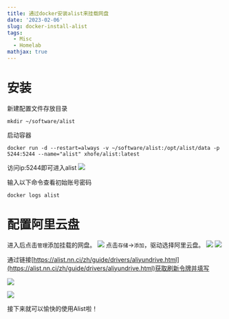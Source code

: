 ```yaml
---
title: 通过docker安装alist来挂载网盘
date: '2023-02-06'
slug: docker-install-alist
tags:
  - Misc
  - Homelab
mathjax: true
---
```


# 安装
新建配置文件存放目录
```shell
mkdir ~/software/alist
```
启动容器
```shell
docker run -d --restart=always -v ~/software/alist:/opt/alist/data -p 5244:5244 --name="alist" xhofe/alist:latest
```

访问ip:5244即可进入alist
![](https://blog-oss-1252232218.cos.ap-beijing.myqcloud.com/fix-dir/TemporaryItems/NSIRD_screencaptureui_a6MzTC/2023/02/06/16-41-34-0f74b85b27b985bf47928c46816ea009-1f25bf.png)

输入以下命令查看初始账号密码
```shell
docker logs alist
```


# 配置阿里云盘


进入后点击`管理`添加挂载的网盘。
![](https://blog-oss-1252232218.cos.ap-beijing.myqcloud.com/fix-dir/star5o/Desktop/2023/02/06/16-47-06-4edcd86b015455f266a5111d78dce6e9-a6360e.png)
点击`存储`->`添加`，驱动选择阿里云盘。
![](https://blog-oss-1252232218.cos.ap-beijing.myqcloud.com/fix-dir/star5o/Desktop/2023/02/06/16-48-57-c019b443fcc1d25ee72a581868cdc4c1-49267a.png)
![](https://blog-oss-1252232218.cos.ap-beijing.myqcloud.com/fix-dir/star5o/Desktop/2023/02/06/16-51-30-822037316ec975b02ef413a579767717-866a81.png)

通过链接[https://alist.nn.ci/zh/guide/drivers/aliyundrive.html](https://alist.nn.ci/zh/guide/drivers/aliyundrive.html)获取刷新令牌并填写

![](https://blog-oss-1252232218.cos.ap-beijing.myqcloud.com/fix-dir/star5o/Desktop/2023/02/06/16-54-50-1a8947220eb76298f45938d6d672131d-f4d67e.png)

![](https://blog-oss-1252232218.cos.ap-beijing.myqcloud.com/fix-dir/star5o/Desktop/2023/02/06/17-05-20-5a9b37d18edc45c566ab9e3606691f10-04ac1d.png)

接下来就可以愉快的使用Alist啦！

